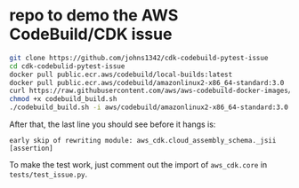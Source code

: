 # repo to demo the AWS CodeBuild/CDK issue

```bash
git clone https://github.com/johns1342/cdk-codebuild-pytest-issue
cd cdk-codebulid-pytest-issue
docker pull public.ecr.aws/codebuild/local-builds:latest
docker pull public.ecr.aws/codebuild/amazonlinux2-x86_64-standard:3.0
curl https://raw.githubusercontent.com/aws/aws-codebuild-docker-images/master/local_builds/codebuild_build.sh > ./codebuild_build.sh
chmod +x codebuild_build.sh
./codebuild_build.sh -i aws/codebuild/amazonlinux2-x86_64-standard:3.0 -a cb_output -m -d
```

After that, the last line you should see before it hangs is:

```early skip of rewriting module: aws_cdk.cloud_assembly_schema._jsii [assertion]```

To make the test work, just comment out the import of `aws_cdk.core` in `tests/test_issue.py`.

